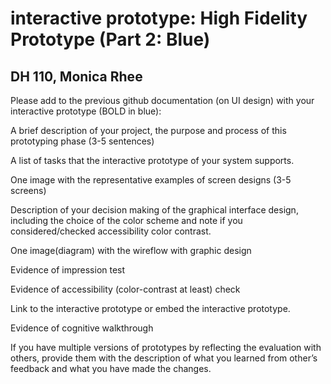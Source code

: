 # interactive prototype: High Fidelity Prototype (Part 2: Blue)
## DH 110, Monica Rhee

Please add to the previous github documentation (on UI design) with your interactive prototype (BOLD in blue):

A brief description of your project, the purpose and process of this prototyping phase (3-5 sentences)

A list of tasks that the interactive prototype of your system supports.

One image with the representative examples of screen designs (3-5 screens) 

Description of your decision making of the graphical interface design, including the choice of the color scheme and note if you considered/checked accessibility color contrast.

One image(diagram) with the wireflow with graphic design 

Evidence of impression test

Evidence of accessibility (color-contrast at least) check

Link to the interactive prototype or embed the interactive prototype.

Evidence of cognitive walkthrough

If you have multiple versions of prototypes by reflecting the evaluation with others, provide them with the description of what you learned from other’s feedback and what you have made the changes.
